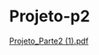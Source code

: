 # Projeto-p2
[Projeto_Parte2 (1).pdf](https://github.com/Lauracampz/Projeto-p2/files/10438865/Projeto_Parte2.1.pdf)
